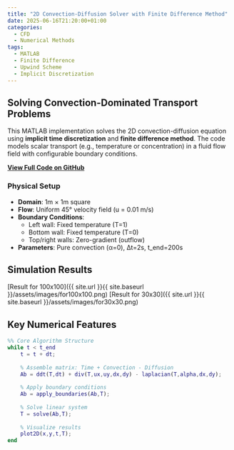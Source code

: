 ```yaml
---
title: "2D Convection-Diffusion Solver with Finite Difference Method"
date: 2025-06-16T21:20:00+01:00
categories:
  - CFD
  - Numerical Methods
tags:
  - MATLAB
  - Finite Difference
  - Upwind Scheme
  - Implicit Discretization
---
```


## Solving Convection-Dominated Transport Problems

This MATLAB implementation solves the 2D convection-diffusion equation using **implicit time discretization** and **finite difference method**. The code models scalar transport (e.g., temperature or concentration) in a fluid flow field with configurable boundary conditions.

[**View Full Code on GitHub**](https://github.com/amohernest/CFD-Basics/blob/main/2D_FiniteDifferences_ImplicitDiscretization) <!-- REPLACE WITH YOUR ACTUAL LINK -->

### Physical Setup
- **Domain**: 1m × 1m square
- **Flow**: Uniform 45° velocity field (u = 0.01 m/s)
- **Boundary Conditions**:
  - Left wall: Fixed temperature (T=1)
  - Bottom wall: Fixed temperature (T=0)
  - Top/right walls: Zero-gradient (outflow)
- **Parameters**: Pure convection (α=0), Δt=2s, t_end=200s

## Simulation Results
[Result for 100x100]({{ site.url }}{{ site.baseurl }}/assets/images/for100x100.png)
[Result for 30x30]({{ site.url }}{{ site.baseurl }}/assets/images/for30x30.png)


## Key Numerical Features
```matlab
%% Core Algorithm Structure
while t < t_end
    t = t + dt;
    
    % Assemble matrix: Time + Convection - Diffusion
    Ab = ddt(T,dt) + div(T,ux,uy,dx,dy) - laplacian(T,alpha,dx,dy);
    
    % Apply boundary conditions
    Ab = apply_boundaries(Ab,T);
    
    % Solve linear system
    T = solve(Ab,T);
    
    % Visualize results
    plot2D(x,y,t,T);
end
